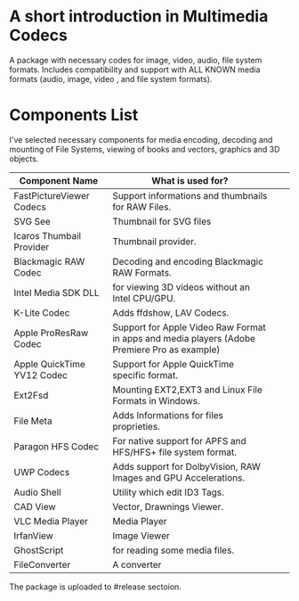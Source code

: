 # A short introduction in Multimedia Codecs
A package with necessary codes for image, video, audio, file system  formats.
Includes compatibility and support with ALL KNOWN media formats (audio, image, video , and file system formats).


# Components List

I've selected necessary components for media encoding, decoding and mounting of File Systems, viewing of books and vectors, graphics and 3D objects.

| Component Name             | What is used for?                                                                            |   |   |
|----------------------------|----------------------------------------------------------------------------------------------|---|---|
| FastPictureViewer Codecs   | Support informations and thumbnails for RAW Files.                                           |   |   |
| SVG See                    | Thumbnail for SVG files                                                                      |   |   |
| Icaros Thumbail Provider   | Thumbnail provider.                                                                          |   |   |
| Blackmagic RAW Codec       | Decoding and encoding Blackmagic RAW Formats.                                                |   |   |
| Intel Media SDK DLL        | for viewing 3D videos without an Intel CPU/GPU.                                              |   |   |
| K-Lite Codec               | Adds ffdshow, LAV Codecs.                                                                    |   |   |
| Apple ProResRaw Codec      | Support for Apple Video Raw Format in apps and media players (Adobe Premiere Pro as example) |   |   |
| Apple QuickTime YV12 Codec | Support for Apple QuickTime specific format.                                                 |   |   |
| Ext2Fsd                    | Mounting EXT2,EXT3 and Linux File Formats in Windows.                                        |   |   |
| File Meta                  | Adds Informations for files proprieties.                                                     |   |   |
| Paragon HFS Codec          | For native support for APFS and HFS/HFS+ file system format.                                 |   |   |
| UWP Codecs                 | Adds support for DolbyVision, RAW Images and GPU Accelerations.                              |   |   |
| Audio Shell                | Utility which edit ID3 Tags.                                                                 |   |   |
| CAD View                   | Vector, Drawnings Viewer.                                                                    |   |   |
| VLC Media Player           | Media Player                                                                                 |   |   |
| IrfanView                  | Image Viewer                                                                                 |   |   |
| GhostScript                | for reading some media files.                                                                |   |   |
| FileConverter              | A converter                                                                                  |   |   |





The package is uploaded to #release sectoion.
